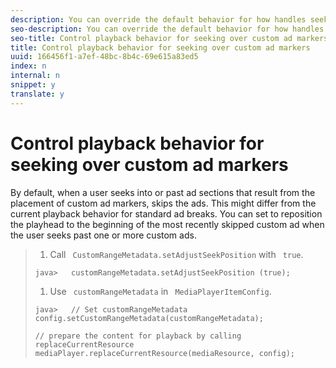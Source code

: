 ```yaml
---
description: You can override the default behavior for how handles seeks over ads when using custom ad markers.
seo-description: You can override the default behavior for how handles seeks over ads when using custom ad markers.
seo-title: Control playback behavior for seeking over custom ad markers
title: Control playback behavior for seeking over custom ad markers
uuid: 166456f1-a7ef-48bc-8b4c-69e615a83ed5
index: n
internal: n
snippet: y
translate: y
---
```


# Control playback behavior for seeking over custom ad markers

By default, when a user seeks into or past ad sections that result from the placement of custom ad markers,  <!-- PH element: phrases/primetime-sdk-name --> skips the ads. This might differ from the current playback behavior for standard ad breaks. You can set <!-- PH element: phrases/primetime-sdk-name --> to reposition the playhead to the beginning of the most recently skipped custom ad when the user seeks past one or more custom ads.

>1. Call ` CustomRangeMetadata.setAdjustSeekPosition` with ` true`.
>
>   ```
>   java>   customRangeMetadata.setAdjustSeekPosition (true);
>   ```
>
>1. Use ` customRangeMetadata` in ` MediaPlayerItemConfig`.
>
>   ```
>   java>   // Set customRangeMetadata 
>   config.setCustomRangeMetadata(customRangeMetadata); 
>    
>   // prepare the content for playback by calling replaceCurrentResource 
>   mediaPlayer.replaceCurrentResource(mediaResource, config); 
>   
>   ```
>
